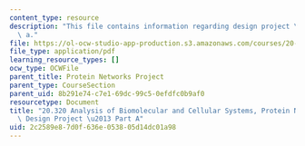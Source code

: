 ```yaml
---
content_type: resource
description: "This file contains information regarding design project \u2013 part\
  \ a."
file: https://ol-ocw-studio-app-production.s3.amazonaws.com/courses/20-320-analysis-of-biomolecular-and-cellular-systems-fall-2012/2c2589e87d0f636e053805d14dc01a98_MIT20_320F12_De_Pr-PaA.pdf
file_type: application/pdf
learning_resource_types: []
ocw_type: OCWFile
parent_title: Protein Networks Project
parent_type: CourseSection
parent_uid: 8b291e74-c7e1-69dc-99c5-0efdfc0b9af0
resourcetype: Document
title: "20.320 Analysis of Biomolecular and Cellular Systems, Protein Networks Project:\
  \ Design Project \u2013 Part A"
uid: 2c2589e8-7d0f-636e-0538-05d14dc01a98
---
```

